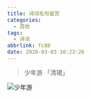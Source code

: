 ```yaml
---
title: 诗词名句鉴赏
categories:
  - 其他
tags:
  - 诗词
abbrlink: fc88
date: 2020-03-03 10:23:26
---
```


> 少年游 「清珺」

![少年游](https://i.loli.net/2020/04/03/JeVsCoERtXhfMyG.png)

